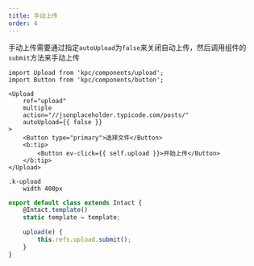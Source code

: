 ```yaml
---
title: 手动上传
order: 4
---
```


手动上传需要通过指定`autoUpload`为`false`来关闭自动上传，然后调用组件的`submit`方法来手动上传

```vdt
import Upload from 'kpc/components/upload';
import Button from 'kpc/components/button';

<Upload 
    ref="upload"
    multiple 
    action="//jsonplaceholder.typicode.com/posts/"
    autoUpload={{ false }}
>
    <Button type="primary">选择文件</Button>
    <b:tip>
        <Button ev-click={{ self.upload }}>开始上传</Button>
    </b:tip>
</Upload>
```

```styl
.k-upload
    width 400px
```

```js
export default class extends Intact {
    @Intact.template()
    static template = template;

    upload(e) {
        this.refs.upload.submit();
    }
}
```
